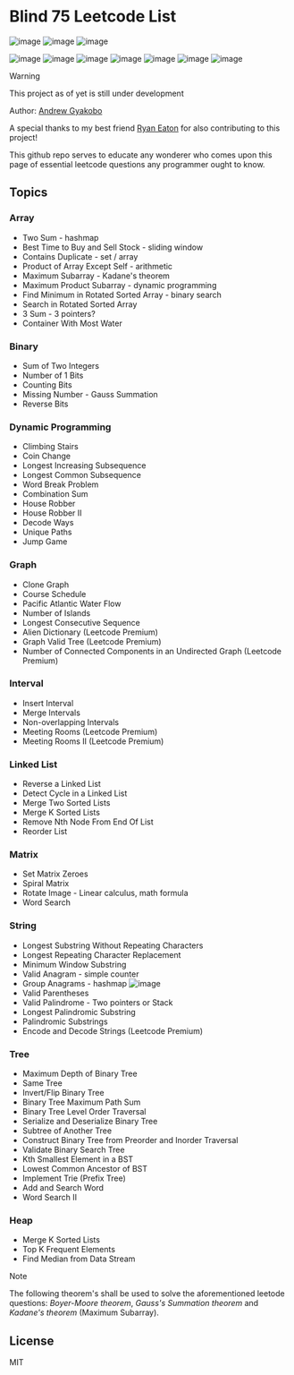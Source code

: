 # Blind 75 Leetcode List

![image](https://img.shields.io/badge/-LeetCode-FFA116?style=for-the-badge&logo=LeetCode&logoColor=black)
![image](https://img.shields.io/badge/-Hackerrank-2EC866?style=for-the-badge&logo=HackerRank&logoColor=white)
![image](https://img.shields.io/badge/LinkedIn-0077B5?style=for-the-badge&logo=linkedin&logoColor=white)

![image](https://img.shields.io/badge/C-00599C?style=for-the-badge&logo=c&logoColor=white)
![image](https://img.shields.io/badge/C%2B%2B-00599C?style=for-the-badge&logo=c%2B%2B&logoColor=white)
![image](https://img.shields.io/badge/Python-FFD43B?style=for-the-badge&logo=python&logoColor=blue)
![image](https://img.shields.io/badge/C%23-239120?style=for-the-badge&logo=csharp&logoColor=white)
![image](https://img.shields.io/badge/JavaScript-323330?style=for-the-badge&logo=javascript&logoColor=F7DF1E)
![image](https://img.shields.io/badge/Shell_Script-121011?style=for-the-badge&logo=gnu-bash&logoColor=white)
![image](https://img.shields.io/badge/windows%20terminal-4D4D4D?style=for-the-badge&logo=windows%20terminal&logoColor=white)

>[!WARNING]
>This project as of yet is still under development

Author: [Andrew Gyakobo](https://github.com/Gyakobo)

A special thanks to my best friend [Ryan Eaton](https://github.com/R2bEEaton) for also contributing to this project!

This github repo serves to educate any wonderer who comes upon this page of essential leetcode questions any programmer ought to know. 

## Topics
### Array
* Two Sum - hashmap
* Best Time to Buy and Sell Stock - sliding window
* Contains Duplicate - set / array
* Product of Array Except Self - arithmetic
* Maximum Subarray - Kadane's theorem
* Maximum Product Subarray - dynamic programming 
* Find Minimum in Rotated Sorted Array - binary search
* Search in Rotated Sorted Array
* 3 Sum - 3 pointers?
* Container With Most Water

### Binary
* Sum of Two Integers
* Number of 1 Bits
* Counting Bits
* Missing Number - Gauss Summation
* Reverse Bits

### Dynamic Programming
* Climbing Stairs
* Coin Change
* Longest Increasing Subsequence
* Longest Common Subsequence
* Word Break Problem
* Combination Sum
* House Robber
* House Robber II
* Decode Ways
* Unique Paths
* Jump Game

### Graph
* Clone Graph
* Course Schedule
* Pacific Atlantic Water Flow
* Number of Islands
* Longest Consecutive Sequence
* Alien Dictionary (Leetcode Premium)
* Graph Valid Tree (Leetcode Premium)
* Number of Connected Components in an Undirected Graph (Leetcode Premium)

### Interval
* Insert Interval
* Merge Intervals
* Non-overlapping Intervals
* Meeting Rooms (Leetcode Premium)
* Meeting Rooms II (Leetcode Premium)

### Linked List
* Reverse a Linked List
* Detect Cycle in a Linked List
* Merge Two Sorted Lists
* Merge K Sorted Lists
* Remove Nth Node From End Of List
* Reorder List

### Matrix
* Set Matrix Zeroes
* Spiral Matrix
* Rotate Image - Linear calculus, math formula
* Word Search

### String
* Longest Substring Without Repeating Characters
* Longest Repeating Character Replacement
* Minimum Window Substring
* Valid Anagram - simple counter 
* Group Anagrams - hashmap ![image](https://img.shields.io/badge/Amazon_AWS-FF9900?style=for-the-badge&logo=amazonaws&logoColor=white
)
* Valid Parentheses
* Valid Palindrome - Two pointers or Stack
* Longest Palindromic Substring
* Palindromic Substrings
* Encode and Decode Strings (Leetcode Premium)

### Tree
* Maximum Depth of Binary Tree
* Same Tree
* Invert/Flip Binary Tree
* Binary Tree Maximum Path Sum
* Binary Tree Level Order Traversal
* Serialize and Deserialize Binary Tree
* Subtree of Another Tree
* Construct Binary Tree from Preorder and Inorder Traversal
* Validate Binary Search Tree
* Kth Smallest Element in a BST
* Lowest Common Ancestor of BST
* Implement Trie (Prefix Tree)
* Add and Search Word
* Word Search II

### Heap
* Merge K Sorted Lists
* Top K Frequent Elements
* Find Median from Data Stream

>[!NOTE]
>The following theorem's shall be used to solve the aforementioned leetode questions: *Boyer-Moore theorem*, *Gauss's Summation theorem* and *Kadane's theorem* (Maximum Subarray).

## License
MIT
